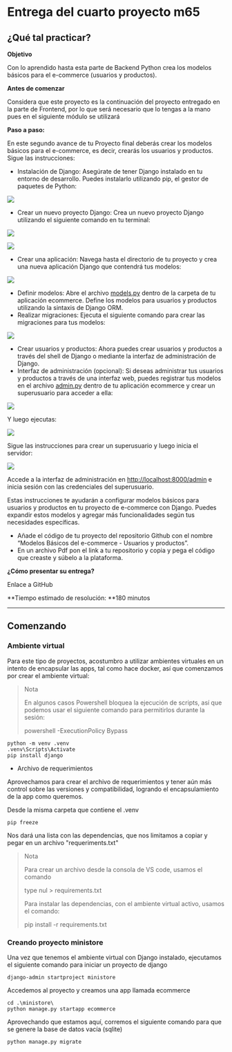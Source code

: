 # Entrega del cuarto proyecto m65

## ¿Qué tal practicar?

**Objetivo**

Con lo aprendido hasta esta parte de Backend Python crea los modelos básicos para el e-commerce (usuarios y productos).

**Antes de comenzar**

Considera que este proyecto es la continuación del proyecto entregado en la parte de Frontend, por lo que será necesario que lo tengas a la mano pues en el siguiente módulo se utilizará

**Paso a paso:**

En este segundo avance de tu Proyecto final deberás crear los modelos básicos para el e-commerce, es decir, crearás los usuarios y productos. Sigue las instrucciones:

* Instalación de Django:
  Asegúrate de tener Django instalado en tu entorno de desarrollo. Puedes instalarlo utilizando pip, el gestor de paquetes de Python:

![](https://static.lms.ebac.mx/content-files/627c179b-9c0d-47d8-a6d3-1e910809c6de/original.png)

* Crear un nuevo proyecto Django:
  Crea un nuevo proyecto Django utilizando el siguiente comando en tu terminal:

![](https://static.lms.ebac.mx/content-files/22f52f75-26e9-4a06-bc1c-d0cba984e018/original.png)

![](https://static.lms.ebac.mx/content-files/009d6b43-9b15-4480-9894-2328e6a3fb9c/original.png)

* Crear una aplicación:
  Navega hasta el directorio de tu proyecto y crea una nueva aplicación Django que contendrá tus modelos:

![](https://static.lms.ebac.mx/content-files/28277f86-4b85-46e3-8f00-583b81c43946/original.png)

* Definir modelos:
  Abre el archivo [models.py](http://models.py/) dentro de la carpeta de tu aplicación ecommerce. Define los modelos para usuarios y productos utilizando la sintaxis de Django ORM.
* Realizar migraciones:
  Ejecuta el siguiente comando para crear las migraciones para tus modelos:

![](https://static.lms.ebac.mx/content-files/12ac3e4a-9684-4900-8b50-ffc311dc4c9d/original.png)

* Crear usuarios y productos:
  Ahora puedes crear usuarios y productos a través del shell de Django o mediante la interfaz de administración de Django.
* Interfaz de administración (opcional):
  Si deseas administrar tus usuarios y productos a través de una interfaz web, puedes registrar tus modelos en el archivo [admin.py](http://admin.py/) dentro de tu aplicación ecommerce y crear un superusuario para acceder a ella:

![](https://static.lms.ebac.mx/content-files/32685ea3-03dd-477b-825b-6e4fc370faeb/original.png)

Y luego ejecutas:

![](https://static.lms.ebac.mx/content-files/aee3b4c1-d6f1-4546-bffa-e11a7abfc3c0/original.png)

Sigue las instrucciones para crear un superusuario y luego inicia el servidor:

![](https://static.lms.ebac.mx/content-files/83d0a54b-541f-4b27-bfb0-f70926b0e989/original.png)

Accede a la interfaz de administración en [http://localhost:8000/admin](http://localhost:8000/admin) e inicia sesión con las credenciales del superusuario.

Estas instrucciones te ayudarán a configurar modelos básicos para usuarios y productos en tu proyecto de e-commerce con Django. Puedes expandir estos modelos y agregar más funcionalidades según tus necesidades específicas.

* Añade el código de tu proyecto del repositorio Github con el nombre “Modelos Básicos del e-commerce - Usuarios y productos”.
* En un archivo Pdf pon el link a tu repositorio y copia y pega el código que creaste y súbelo a la plataforma.

**¿Cómo presentar su entrega?**

Enlace a GitHub

**Tiempo estimado de resolución: **180 minutos

---

## Comenzando

### Ambiente virtual

Para este tipo de proyectos, acostumbro a utilizar ambientes virtuales en un intento de encapsular las apps, tal como hace docker, así que comenzamos por crear el ambiente virtual:

> Nota
>
> En algunos casos Powershell bloquea la ejecución de scripts, así que podemos usar el siguiente comando para permitirlos durante la sesión:
>
> powershell -ExecutionPolicy Bypass

```
python -m venv .venv
.venv\Scripts\Activate
pip install django

```

- Archivo de requerimientos

Aprovechamos para crear el archivo de requerimientos y tener aún más control sobre las versiones y compatibilidad, logrando el encapsulamiento de la app como queremos.

Desde la misma carpeta que contiene el .venv

```
pip freeze
```

Nos dará una lista con las dependencias, que nos limitamos a copiar y pegar en un archivo "requeriments.txt"

> Nota
>
> Para crear un archivo desde la consola de VS code, usamos el comando
>
> type nul > requirements.txt
>
> Para instalar las dependencias, con el ambiente virtual activo, usamos el comando:
>
> pip install -r requirements.txt

### Creando proyecto ministore

Una vez que tenemos el ambiente virtual con Django instalado, ejecutamos el siguiente comando para iniciar un proyecto de django

```
django-admin startproject ministore 
```

Accedemos al proyecto y creamos una app llamada ecommerce

```
cd .\ministore\
python manage.py startapp ecommerce
```

Aprovechando que estamos aquí, corremos el siguiente comando para que se genere la base de datos vacía (sqlite)

```
python manage.py migrate
```
